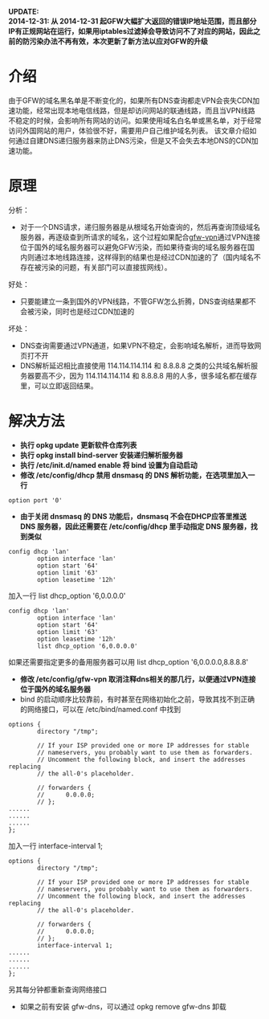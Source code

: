 **UPDATE:**  
**2014-12-31: 从 2014-12-31 起GFW大幅扩大返回的错误IP地址范围，而且部分IP有正规网站在运行，如果用iptables过滤掉会导致访问不了对应的网站，因此之前的防污染办法不再有效，本次更新了新方法以应对GFW的升级**

# 介绍
由于GFW的域名黑名单是不断变化的，如果所有DNS查询都走VPN会丧失CDN加速功能，经常出现本地电信线路，但是却访问网站的联通线路，而且当VPN线路不稳定的时候，会影响所有网站的访问。如果使用域名白名单或黑名单，对于经常访问外国网站的用户，体验很不好，需要用户自己维护域名列表。
该文章介绍如何通过自建DNS递归服务器来防止DNS污染，但是又不会失去本地DNS的CDN加速功能。

# 原理
分析：
 * 对于一个DNS请求，递归服务器是从根域名开始查询的，然后再查询顶级域名服务器，再逐级查到所请求的域名，这个过程如果配合[gfw-vpn](PPTPVPN.md)通过VPN连接位于国外的域名服务器可以避免GFW污染，而如果待查询的域名服务器在国内则通过本地线路连接，这样得到的结果也是经过CDN加速的了（国内域名不存在被污染的问题，有关部门可以直接拔网线）。

好处：
 * 只要能建立一条到国外的VPN线路，不管GFW怎么折腾，DNS查询结果都不会被污染，同时也是经过CDN加速的

坏处：
 * DNS查询需要通过VPN通道，如果VPN不稳定，会影响域名解析，进而导致网页打不开
 * DNS解析延迟相比直接使用 114.114.114.114 和 8.8.8.8 之类的公共域名解析服务器要高不少，因为 114.114.114.114 和 8.8.8.8 用的人多，很多域名都在缓存里，可以立即返回结果。

# 解决方法
 * **执行 opkg update 更新软件仓库列表**
 * **执行 opkg install bind-server 安装递归解析服务器**
 * **执行 /etc/init.d/named enable 将 bind 设置为自动启动**
 * **修改 /etc/config/dhcp 禁用 dnsmasq 的 DNS 解析功能，在选项里加入一行**
```
option port '0'
```
 * **由于关闭 dnsmasq 的 DNS 功能后，dnsmasq 不会在DHCP应答里推送 DNS 服务器，因此还需要在 /etc/config/dhcp 里手动指定 DNS 服务器，找到类似**
```
config dhcp 'lan'
        option interface 'lan'
        option start '64'
        option limit '63'
        option leasetime '12h'
```
 加入一行 list dhcp_option '6,0.0.0.0'
```
config dhcp 'lan'
        option interface 'lan'
        option start '64'
        option limit '63'
        option leasetime '12h'
        list dhcp_option '6,0.0.0.0'
```
 如果还需要指定更多的备用服务器可以用  list dhcp_option '6,0.0.0.0,8.8.8.8'
 * **修改 /etc/config/gfw-vpn 取消注释dns相关的那几行，以便通过VPN连接位于国外的域名服务器**
 * bind 的启动顺序比较靠前，有时甚至在网络初始化之前，导致其找不到正确的网络接口，可以在 /etc/bind/named.conf 中找到
```
options {
        directory "/tmp";

        // If your ISP provided one or more IP addresses for stable
        // nameservers, you probably want to use them as forwarders.
        // Uncomment the following block, and insert the addresses replacing
        // the all-0's placeholder.

        // forwarders {
        //      0.0.0.0;
        // };
......
......
......
};
```
 加入一行 interface-interval 1; 
```
options {
        directory "/tmp";

        // If your ISP provided one or more IP addresses for stable
        // nameservers, you probably want to use them as forwarders.
        // Uncomment the following block, and insert the addresses replacing
        // the all-0's placeholder.

        // forwarders {
        //      0.0.0.0;
        // };
        interface-interval 1;
......
......
......
};
```
 另其每分钟都重新查询网络接口
 * 如果之前有安装 gfw-dns，可以通过 opkg remove gfw-dns 卸载
